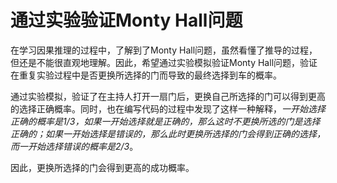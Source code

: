# 通过实验验证Monty Hall问题

在学习因果推理的过程中，了解到了Monty Hall问题，虽然看懂了推导的过程，但还是不能很直观地理解。因此，希望通过实验模拟验证Monty Hall问题，验证在重复实验过程中是否更换所选择的门而导致的最终选择到车的概率。

通过实验模拟，验证了在主持人打开一扇门后，更换自己所选择的门可以得到更高的选择正确概率。同时，也在编写代码的过程中发现了这样一种解释，*一开始选择正确的概率是1/3，如果一开始选择就是正确的，那么这时不更换所选的门是选择正确的；如果一开始选择是错误的，那么此时更换所选择的门会得到正确的选择，而一开始选择错误的概率是2/3*。

因此，更换所选择的门会得到更高的成功概率。
